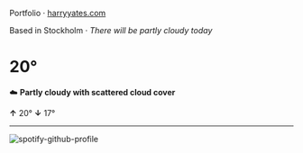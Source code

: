 Portfolio · [harryyates.com](https://harryyates.com)

<!-- WEATHER_START -->
Based in Stockholm · *There will be partly cloudy today*

# 20°
☁️ **Partly cloudy with scattered cloud cover**

**↑** 20° **↓** 17°

---
<!-- WEATHER_END -->

<p align="left">
  <a>
    <img src="https://spotify-github-profile.kittinanx.com/api/view?uid=bigbello&cover_image=true&theme=natemoo-re&show_offline=true&background_color=121212&interchange=false&bar_color=53b14f&bar_color_cover=false" alt="spotify-github-profile">
  </a>
</p>